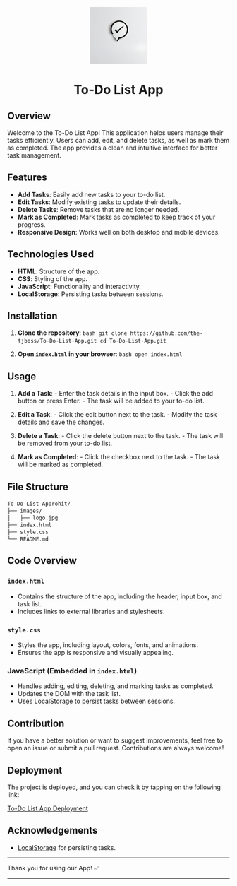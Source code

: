 <p align="center">
    <a href="https://github.com/the-tjboss/To-Do-List-App">
        <img src="https://github.com/the-tjboss/To-Do-List-App/blob/main/images/logo.jpg" height="128">
    </a>
    <h1 align="center">To-Do List App</h1>
</p>

## Overview

Welcome to the To-Do List App! This application helps users manage their tasks efficiently. Users can add, edit, and delete tasks, as well as mark them as completed. The app provides a clean and intuitive interface for better task management.

## Features

- **Add Tasks**: Easily add new tasks to your to-do list.
- **Edit Tasks**: Modify existing tasks to update their details.
- **Delete Tasks**: Remove tasks that are no longer needed.
- **Mark as Completed**: Mark tasks as completed to keep track of your progress.
- **Responsive Design**: Works well on both desktop and mobile devices.

## Technologies Used

- **HTML**: Structure of the app.
- **CSS**: Styling of the app.
- **JavaScript**: Functionality and interactivity.
- **LocalStorage**: Persisting tasks between sessions.

## Installation

1. **Clone the repository**:
        ```bash
        git clone https://github.com/the-tjboss/To-Do-List-App.git
        cd To-Do-List-App.git
        ```

2. **Open `index.html` in your browser**:
        ```bash
        open index.html
        ```

## Usage

1. **Add a Task**:
        - Enter the task details in the input box.
        - Click the add button or press Enter.
        - The task will be added to your to-do list.

2. **Edit a Task**:
        - Click the edit button next to the task.
        - Modify the task details and save the changes.

3. **Delete a Task**:
        - Click the delete button next to the task.
        - The task will be removed from your to-do list.

4. **Mark as Completed**:
        - Click the checkbox next to the task.
        - The task will be marked as completed.

## File Structure

```
To-Do-List-Approhit/
├── images/
│   ├── logo.jpg
├── index.html
├── style.css
└── README.md
```

## Code Overview

### `index.html`

- Contains the structure of the app, including the header, input box, and task list.
- Includes links to external libraries and stylesheets.

### `style.css`

- Styles the app, including layout, colors, fonts, and animations.
- Ensures the app is responsive and visually appealing.

### JavaScript (Embedded in `index.html`)

- Handles adding, editing, deleting, and marking tasks as completed.
- Updates the DOM with the task list.
- Uses LocalStorage to persist tasks between sessions.

## Contribution

If you have a better solution or want to suggest improvements, feel free to open an issue or submit a pull request. Contributions are always welcome!

## Deployment

The project is deployed, and you can check it by tapping on the following link:

[To-Do List App Deployment](https://2-doer.netlify.app/)

## Acknowledgements

- [LocalStorage](https://developer.mozilla.org/en-US/docs/Web/API/Window/localStorage) for persisting tasks.

---

Thank you for using our App! ✅

---
